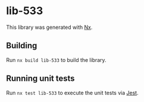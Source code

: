 # lib-533

This library was generated with [Nx](https://nx.dev).

## Building

Run `nx build lib-533` to build the library.

## Running unit tests

Run `nx test lib-533` to execute the unit tests via [Jest](https://jestjs.io).

